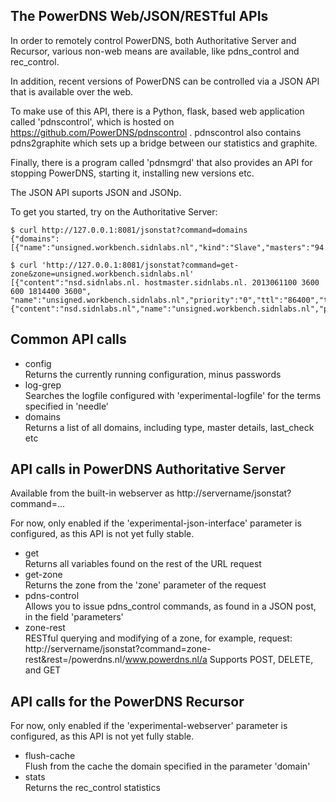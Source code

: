 ## The PowerDNS Web/JSON/RESTful APIs
In order to remotely control PowerDNS, both Authoritative Server and Recursor, various non-web means are available, like pdns_control 
and rec_control.

In addition, recent versions of PowerDNS can be controlled via a JSON API that is available over the web.

To make use of this API, there is a Python, flask, based web application called 'pdnscontrol', which is hosted on https://github.com/PowerDNS/pdnscontrol . pdnscontrol also contains pdns2graphite which sets up a bridge between our statistics and graphite.

Finally, there is a program called 'pdnsmgrd' that also provides an API for stopping PowerDNS, starting it, installing new versions etc. 

The JSON API suports JSON and JSONp.

To get you started, try on the Authoritative Server:

    $ curl http://127.0.0.1:8081/jsonstat?command=domains
    {"domains":[{"name":"unsigned.workbench.sidnlabs.nl","kind":"Slave","masters":"94.198.152.169","serial":2013061100,"notified_serial":3519254080,"last_check":1371046625}]}

    $ curl 'http://127.0.0.1:8081/jsonstat?command=get-zone&zone=unsigned.workbench.sidnlabs.nl'
    [{"content":"nsd.sidnlabs.nl. hostmaster.sidnlabs.nl. 2013061100 3600 600 1814400 3600",
    "name":"unsigned.workbench.sidnlabs.nl","priority":"0","ttl":"86400","type":"SOA"}, 
    {"content":"nsd.sidnlabs.nl","name":"unsigned.workbench.sidnlabs.nl","priority":"0","ttl":"3600","type":"NS"},...


Common API calls
----------------
 * config  
   Returns the currently running configuration, minus passwords
 * log-grep  
   Searches the logfile configured with 'experimental-logfile' for the terms specified in 'needle'
 * domains  
   Returns a list of all domains, including type, master details, last_check etc

API calls in PowerDNS Authoritative Server
------------------------------------------
Available from the built-in webserver as http://servername/jsonstat?command=...

For now, only enabled if the 'experimental-json-interface' parameter is configured, as this API is not yet fully stable.

 * get  
   Returns all variables found on the rest of the URL request
 * get-zone  
   Returns the zone from the 'zone' parameter of the request
 * pdns-control  
   Allows you to issue pdns_control commands, as found in a JSON post, in the field 'parameters'
 * zone-rest  
   RESTful querying and modifying of a zone, for example, request:  http://servername/jsonstat?command=zone-rest&rest=/powerdns.nl/www.powerdns.nl/a
   Supports POST, DELETE, and GET

API calls for the PowerDNS Recursor
-----------------------------------

For now, only enabled if the 'experimental-webserver' parameter is configured, as this API is not yet fully stable.

 * flush-cache  
   Flush from the cache the domain specified in the parameter 'domain'
 * stats  
   Returns the rec_control statistics


